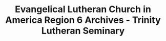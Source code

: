---
layout: repo
title: "Evangelical Lutheran Church in America Region 6 Archives - Trinity Lutheran Seminary"
id: 422
permalink: repos/422/
---